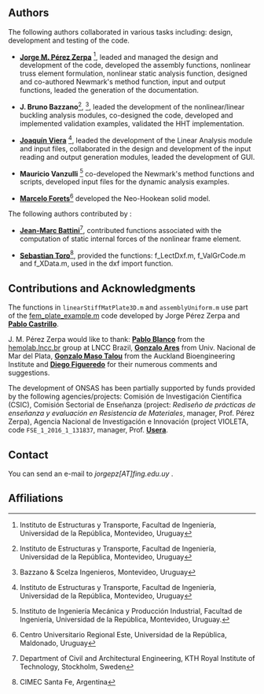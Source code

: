 ## Authors

The following authors collaborated in various tasks including: design, development and testing of the code.

* [**Jorge M. Pérez Zerpa**](https://www.fing.edu.uy/~jorgepz) [^1], leaded and managed the design and development of the code, developed the assembly functions, nonlinear truss element formulation, nonlinear static analysis function, designed and co-authored Newmark's method function, input and output functions, leaded the generation of the documentation.

* **J. Bruno Bazzano**[^1], [^2], leaded the development of the nonlinear/linear buckling analysis modules, co-designed the code, developed and implemented validation examples, validated the HHT implementation.

* [**Joaquín Viera**](https://exportcvuy.anii.org.uy/cv/?b6b1cd2fe90a9c29279eedb0d3cc4c4d) [^1], leaded the development of the Linear Analysis module and input files, collaborated in the design and development of the input reading and output generation modules, leaded the development of GUI.

* **Mauricio Vanzulli** [^4] co-developed the Newmark's method functions and scripts, developed input files for the dynamic analysis examples.

* [**Marcelo Forets**](https://scholar.google.fr/citations?user=XSJzDEsAAAAJ&hl=en)[^6] developed the Neo-Hookean solid model.

The following authors contributed by :

* [**Jean-Marc Battini**](https://scholar.google.com/citations?user=7dzVcKoAAAAJ&hl=en)[^3], contributed functions associated with the computation of static internal forces of the nonlinear frame element.

* [**Sebastian Toro**](https://scholar.google.com/citations?user=7Z3ruPAAAAAJ&hl=es)[^5], provided the functions: f_LectDxf.m, f_ValGrCode.m and f_XData.m, used in the dxf import function.

[^1]: Instituto de Estructuras y Transporte, Facultad de Ingeniería, Universidad de la República, Montevideo, Uruguay
[^2]: Bazzano & Scelza Ingenieros, Montevideo, Uruguay
[^3]: Department of Civil and Architectural Engineering, KTH Royal Institute of Technology, Stockholm, Sweden
[^4]: Instituto de Ingeniería Mecánica y Producción Industrial, Facultad de Ingeniería, Universidad de la República, Montevideo, Uruguay.
[^5]: CIMEC Santa Fe, Argentina
[^6]: Centro Universitario Regional Este, Universidad de la República, Maldonado, Uruguay

## Contributions and Acknowledgments

The functions in `linearStiffMatPlate3D.m` and `assemblyUniform.m` use part of the
[fem_plate_example.m](https://www.fing.edu.uy/~jorgepz/files/fem_plate_example.m) code
developed by Jorge Pérez Zerpa and [**Pablo Castrillo**](https://www.fing.edu.uy/~pabloc/).

 J. M. Pérez Zerpa would like to thank: [**Pablo Blanco**](https://scholar.google.com/citations?user=X0382ScAAAAJ&hl=es)
 from the [hemolab.lncc.br](http://hemolab.lncc.br/) group at LNCC Brazil,
 [**Gonzalo Ares**](https://scholar.google.com/citations?user=lCeQOH0AAAAJ&hl=en) from Univ. Nacional de Mar del Plata, [**Gonzalo Maso Talou**](https://unidirectory.auckland.ac.nz/profile/g-masotalou) from
 the Auckland Bioengineering Institute and [**Diego Figueredo**](https://www.researchgate.net/profile/Diego_Figueredo4)
 for their numerous comments and suggestions.

 The development of ONSAS has been partially supported by funds provided by the following agencies/projects:
 Comisión de Investigación Científica (CSIC), Comisión Sectorial de Enseñanza (project: *Rediseño de prácticas de enseñanza y evaluación en Resistencia de Materiales*, manager, Prof. Pérez Zerpa), Agencia Nacional de Investigación e Innovación
 (project VIOLETA, code `FSE_1_2016_1_131837`, manager, Prof. [**Usera**](https://scholar.google.com/citations?user=9U_jEd4AAAAJ&hl=en).

## Contact

You can send an e-mail to _jorgepz[AT]fing.edu.uy_ .

## Affiliations
